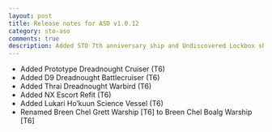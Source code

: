 ```yaml
---
layout: post
title: Release notes for ASO v1.0.12
category: sto-aso
comments: true
description: Added STO 7th anniversary ship and Undiscovered Lockbox ships (<a href="http://sto-aso.com.s3-website-us-east-1.amazonaws.com/1.0.12/sto-aso.zip">download</a>)
---
```


 - Added Prototype Dreadnought Cruiser (T6)
 - Added D9 Dreadnought Battlecruiser (T6)
 - Added Thrai Dreadnought Warbird (T6)
 - Added NX Escort Refit (T6)
 - Added Lukari Ho’kuun Science Vessel (T6)
 - Renamed Breen Chel Grett Warship [T6] to Breen Chel Boalg Warship [T6]